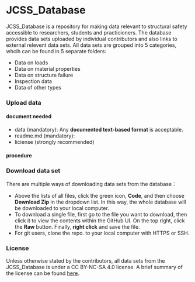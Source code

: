 # JCSS_Database

JCSS_Database is a repository for making data relevant to structural safety accessible to researchers, students and practicioners. The database provides data sets uploaded by individual contributors and also links to external relevent data sets. All data sets are grouped into 5 categories, whcih can be found in 5 separate folders:
- Data on loads
- Data on material properties
- Data on structure failure 
- Inspection data
- Data of other types
 
### Upload data
#### document needed
- data (mandatory): Any **documented text-based format** is acceptable.
- readme.md (mandatory): 
- liciense (strongly recommended)

#### procedure

### Download data set
There are multiple ways of downloading data sets from the database：
- Above the lists of all files, click the green icon, **Code**, and then choose **Download Zip** in the dropdown list. In this way, the whole database will be downloaded to your local computer.      
- To download a single file, first go to the file you want to download, then click it to view the contents within the GitHub UI. On the top right, click the **Raw** button. Finally, **right click** and save the file.
- For git users, clone the repo. to your local computer with HTTPS or SSH.

### License
Unless otherwise stated by the contributors, all data sets from the JCSS_Database is under a CC BY-NC-SA 4.0 license. A brief summary of the license can be found [here](https://creativecommons.org/licenses/by/4.0/).


